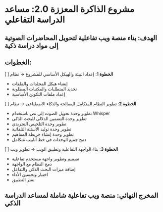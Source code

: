 # مشروع الذاكرة المعززة 2.0: مساعد الدراسة التفاعلي

## الهدف: بناء منصة ويب تفاعلية لتحويل المحاضرات الصوتية إلى مواد دراسة ذكية

## الخطوات:

[ ] **الخطوة 1**: إعداد البيئة والهيكل الأساسي للمشروع → نظام
  - إنشاء هيكل المجلدات والملفات
  - تحديد المتطلبات والمكتبات المطلوبة
  - إعداد ملفات التكوين الأساسية

[ ] **الخطوة 2**: تطوير النظام المتكامل للمعالجة والذكاء الاصطناعي → نظام
  - تطوير وحدة تحويل الصوت إلى نص باستخدام Whisper
  - تطوير وحدة التضمين الدلالي للبحث الذكي
  - تطوير وحدة التلخيص التجريدي
  - تطوير وحدة توليد الأسئلة التلقائية
  - تطوير وحدة إنشاء خريطة المفاهيم
  - دمج جميع الوحدات في خط أنابيب متكامل

[ ] **الخطوة 3**: بناء الواجهة التفاعلية وتطبيق الويب → تطوير ويب
  - تصميم وتطوير واجهة مستخدم تفاعلية
  - دمج النظام مع الواجهة
  - إضافة ميزات البحث الذكي والتفاعل
  - اختبار وتحسين الأداء
  - نشر التطبيق

## المخرج النهائي: منصة ويب تفاعلية شاملة لمساعد الدراسة الذكي